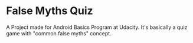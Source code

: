# False Myths Quiz
A Project made for Android Basics Program at Udacity. It's basically a quiz game with "common false myths" concept.
